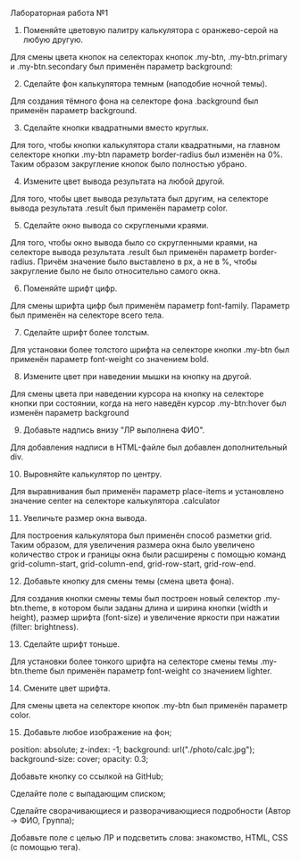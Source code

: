 Лабораторная работа №1

1. Поменяйте цветовую палитру калькулятора с оранжево-серой на любую другую.

Для смены цвета кнопок на селекторах кнопок .my-btn, .my-btn.primary и .my-btn.secondary был применён параметр background:

2. Сделайте фон калькулятора темным (наподобие ночной темы).

Для создания тёмного фона на селекторе фона .background был применён параметр background.

3. Сделайте кнопки квадратными вместо круглых.

Для того, чтобы кнопки калькулятора стали квадратными, на главном селекторе кнопки .my-btn параметр border-radius был изменён на 0%. Таким образом закругление кнопок было полностью убрано.

4. Измените цвет вывода результата на любой другой.

Для того, чтобы цвет вывода результата был другим, на селекторе вывода результата .result был применён параметр color.

5. Сделайте окно вывода со скруглеными краями.

Для того, чтобы окно вывода было со скругленными краями, на селекторе вывода результата .result был применён параметр border-radius. Причём значение было выставлено в px, а не в %, чтобы закругление было не было относительно самого окна.

6. Поменяйте шрифт цифр.

Для смены шрифта цифр был применём параметр font-family. Параметр был применён на селекторе всего тела.

7. Сделайте шрифт более толстым.

Для установки более толстого шрифта на селекторе кнопки .my-btn был применён параметр font-weight со значением bold.

8. Измените цвет при наведении мышки на кнопку на другой.

Для смены цвета при наведении курсора на кнопку на селекторе кнопки при состоянии, когда на него наведён курсор .my-btn:hover был изменён параметр background

9. Добавьте надпись внизу "ЛР выполнена ФИО".

Для добавления надписи в HTML-файле был добавлен дополнительный div.

10. Выровняйте калькулятор по центру.

Для выравнивания был применён параметр place-items и установлено значение center на селекторе калькулятора .calculator

11. Увеличьте размер окна вывода.

Для построения калькулятора был применён способ разметки grid. Таким образом, для увеличения размера окна было увеличено количество строк и границы окна были расширены с помощью команд grid-column-start, grid-column-end, grid-row-start, grid-row-end.

12. Добавьте кнопку для смены темы (смена цвета фона).

Для создания кнопки смены темы был построен новый селектор .my-btn.theme, в котором были заданы длина и ширина кнопки (width и height), размер шрифта (font-size) и увеличение яркости при нажатии (filter: brightness).

13. Сделайте шрифт тоньше.

Для установки более тонкого шрифта на селекторе смены темы .my-btn.theme был применён параметр font-weight со значением lighter.

14. Смените цвет шрифта.

Для смены цвета на селекторе кнопок .my-btn был применён параметр color.

15. Добавьте любое изображение на фон;

position: absolute;
    z-index: -1;
    background: url("./photo/calc.jpg");
    background-size: cover;
    opacity: 0.3;

Добавьте кнопку со ссылкой на GitHub; 

Сделайте поле с выпадающим списком; 

Сделайте сворачивающиеся и разворачивающиеся подробности (Автор -> ФИО, Группа); 

Добавьте поле с целью ЛР и подсветить слова: знакомство, HTML, CSS (с помощью тега).
